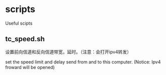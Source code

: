 # scripts
Useful scipts


## tc_speed.sh

设置前向信道和反向信道带宽，延时。（注意：会打开ipv4转发）

set the speed limit and delay send from and to this computer. (Notice: Ipv4 froward will be opened)
